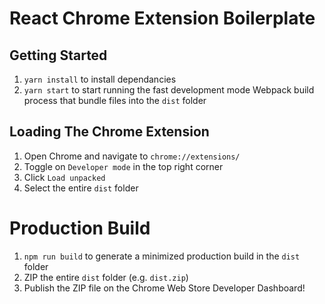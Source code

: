 # React Chrome Extension Boilerplate

## Getting Started

1. `yarn install` to install dependancies
2. `yarn start` to start running the fast development mode Webpack build process that bundle files into the `dist` folder

## Loading The Chrome Extension
1. Open Chrome and navigate to `chrome://extensions/`
2. Toggle on `Developer mode` in the top right corner
3. Click `Load unpacked`
4. Select the entire `dist` folder

# Production Build

1. `npm run build` to generate a minimized production build in the `dist` folder
2. ZIP the entire `dist` folder (e.g. `dist.zip`)
3. Publish the ZIP file on the Chrome Web Store Developer Dashboard!

